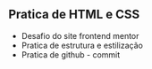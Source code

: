 ## Pratica de HTML e CSS
<ul>
<li>Desafio do site frontend mentor</li>
<li>Pratica de estrutura e estilização</li>
<li>Pratica de github - commit</li>
</ul>
